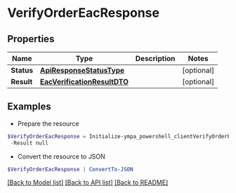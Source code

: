 # VerifyOrderEacResponse
## Properties

Name | Type | Description | Notes
------------ | ------------- | ------------- | -------------
**Status** | [**ApiResponseStatusType**](ApiResponseStatusType.md) |  | [optional] 
**Result** | [**EacVerificationResultDTO**](EacVerificationResultDTO.md) |  | [optional] 

## Examples

- Prepare the resource
```powershell
$VerifyOrderEacResponse = Initialize-ympa_powershell_clientVerifyOrderEacResponse  -Status null `
 -Result null
```

- Convert the resource to JSON
```powershell
$VerifyOrderEacResponse | ConvertTo-JSON
```

[[Back to Model list]](../README.md#documentation-for-models) [[Back to API list]](../README.md#documentation-for-api-endpoints) [[Back to README]](../README.md)

